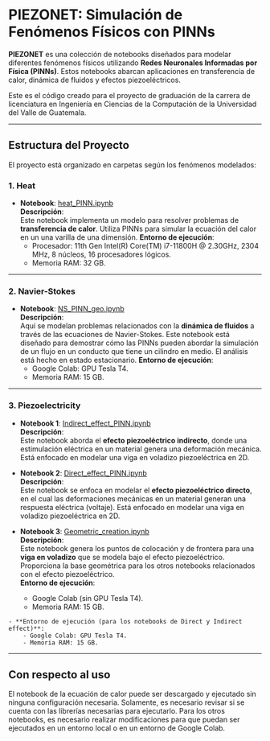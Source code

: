 # PIEZONET: Simulación de Fenómenos Físicos con PINNs

**PIEZONET** es una colección de notebooks diseñados para modelar diferentes fenómenos físicos utilizando **Redes Neuronales Informadas por Física (PINNs)**. Estos notebooks abarcan aplicaciones en transferencia de calor, dinámica de fluidos y efectos piezoeléctricos. 

Este es el código creado para el proyecto de graduación de la carrera de licenciatura en Ingeniería en Ciencias de la Computación de la Universidad del Valle de Guatemala.

---

## Estructura del Proyecto

El proyecto está organizado en carpetas según los fenómenos modelados:

### 1. **Heat**
   - **Notebook**: [heat_PINN.ipynb](./Heat/heat_PINN.ipynb)  
     **Descripción**:  
     Este notebook implementa un modelo para resolver problemas de **transferencia de calor**. Utiliza PINNs para simular la ecuación del calor en un una varilla de una dimensión.
     **Entorno de ejecución**:
        - Procesador: 11th Gen Intel(R) Core(TM) i7-11800H @ 2.30GHz, 2304 MHz, 8 núcleos, 16 procesadores lógicos.
        - Memoria RAM: 32 GB.
---

### 2. **Navier-Stokes**
   - **Notebook**: [NS_PINN_geo.ipynb](./Navier-Stokes/NS_PINN_geo.ipynb)  
     **Descripción**:  
     Aquí se modelan problemas relacionados con la **dinámica de fluidos** a través de las ecuaciones de Navier-Stokes. Este notebook está diseñado para demostrar cómo las PINNs pueden abordar la simulación de un flujo en un conducto que tiene un cilindro en medio. El análisis está hecho en estado estacionario.
    **Entorno de ejecución**:
        - Google Colab: GPU Tesla T4.
        - Memoria RAM: 15 GB.
---

### 3. **Piezoelectricity**

   - **Notebook 1**: [Indirect_effect_PINN.ipynb](./Piezoelectricity/Indirect_effect_PINN.ipynb)  
     **Descripción**:  
     Este notebook aborda el **efecto piezoeléctrico indirecto**, donde una estimulación eléctrica en un material genera una deformación mecánica. Está enfocado en modelar una viga en voladizo piezoeléctrica en 2D.

   - **Notebook 2**: [Direct_effect_PINN.ipynb](./Piezoelectricity/Direct_effect_PINN.ipynb)  
     **Descripción**:  
     Este notebook se enfoca en modelar el **efecto piezoeléctrico directo**, en el cual las deformaciones mecánicas en un material generan una respuesta eléctrica (voltaje). Está enfocado en modelar una viga en voladizo piezoeléctrica en 2D.

   - **Notebook 3**: [Geometric_creation.ipynb](./Piezoelectricity/Geometric_creation.ipynb)  
     **Descripción**:  
     Este notebook genera los puntos de colocación y de frontera para una **viga en voladizo** que se modela bajo el efecto piezoeléctrico. Proporciona la base geométrica para los otros notebooks relacionados con el efecto piezoeléctrico.  
     **Entorno de ejecución**:
        - Google Colab (sin GPU Tesla T4).
        - Memoria RAM: 15 GB.

    - **Entorno de ejecución (para los notebooks de Direct y Indirect effect)**:
        - Google Colab: GPU Tesla T4.
        - Memoria RAM: 15 GB.

---

## Con respecto al uso

El notebook de la ecuación de calor puede ser descargado y ejecutado sin ninguna configuración necesaria. Solamente, es necesario revisar si se cuenta con las librerías necesarias para ejecutarlo. Para los otros notebooks, es necesario realizar modificaciones para que puedan ser ejecutados en un entorno local o en un entorno de Google Colab.
